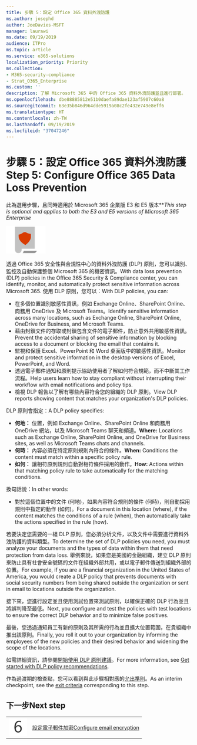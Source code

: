 ```yaml
---
title: 步驟 5：設定 Office 365 資料外洩防護
ms.author: josephd
author: JoeDavies-MSFT
manager: laurawi
ms.date: 09/19/2019
audience: ITPro
ms.topic: article
ms.service: o365-solutions
localization_priority: Priority
ms.collection:
- M365-security-compliance
- Strat_O365_Enterprise
ms.custom: ''
description: 了解 Microsoft 365 中的 Office 365 資料外洩防護並且進行部署。
ms.openlocfilehash: dbe88885812e51b0daefa89dae123af5907c60a8
ms.sourcegitcommit: 63e35b846d964dde5919a08c2fe432e749e8eff6
ms.translationtype: HT
ms.contentlocale: zh-TW
ms.lasthandoff: 09/19/2019
ms.locfileid: "37047246"
---
```

# <a name="step-5-configure-office-365-data-loss-prevention"></a><span data-ttu-id="974ea-103">步驟 5：設定 Office 365 資料外洩防護</span><span class="sxs-lookup"><span data-stu-id="974ea-103">Step 5: Configure Office 365 Data Loss Prevention</span></span>

<span data-ttu-id="974ea-104">此為選用步驟，且同時適用於 Microsoft 365 企業版 E3 和 E5 版本\*\*</span><span class="sxs-lookup"><span data-stu-id="974ea-104">*This step is optional and applies to both the E3 and E5 versions of Microsoft 365 Enterprise*</span></span>

![](./media/deploy-foundation-infrastructure/infoprotection_icon-small.png)

<span data-ttu-id="974ea-105">透過 Office 365 安全性與合規性中心的資料外洩防護 (DLP) 原則，您可以識別、監控及自動保護整個 Microsoft 365 的機密資訊。</span><span class="sxs-lookup"><span data-stu-id="974ea-105">With data loss prevention (DLP) policies in the Office 365 Security & Compliance center, you can identify, monitor, and automatically protect sensitive information across Microsoft 365.</span></span> <span data-ttu-id="974ea-106">使用 DLP 原則，您可以：</span><span class="sxs-lookup"><span data-stu-id="974ea-106">With DLP policies, you can:</span></span>

- <span data-ttu-id="974ea-107">在多個位置識別敏感性資訊，例如 Exchange Online、SharePoint Online、商務用 OneDrive 及 Microsoft Teams。</span><span class="sxs-lookup"><span data-stu-id="974ea-107">Identify sensitive information across many locations, such as Exchange Online, SharePoint Online, OneDrive for Business, and Microsoft Teams.</span></span>
- <span data-ttu-id="974ea-108">藉由封鎖文件的存取或封鎖包含文件的電子郵件，防止意外共用敏感性資訊。</span><span class="sxs-lookup"><span data-stu-id="974ea-108">Prevent the accidental sharing of sensitive information by blocking access to a document or blocking the email that contains it.</span></span>
- <span data-ttu-id="974ea-109">監視和保護 Excel、PowerPoint 和 Word 桌面版中的敏感性資訊。</span><span class="sxs-lookup"><span data-stu-id="974ea-109">Monitor and protect sensitive information in the desktop versions of Excel, PowerPoint, and Word.</span></span>
- <span data-ttu-id="974ea-110">透過電子郵件通知和原則提示協助使用者了解如何符合規範，而不中斷其工作流程。</span><span class="sxs-lookup"><span data-stu-id="974ea-110">Help users learn how to stay compliant without interrupting their workflow with email notifications and policy tips.</span></span> 
- <span data-ttu-id="974ea-111">檢視 DLP 報告以了解有哪些內容符合您的組織的 DLP 原則。</span><span class="sxs-lookup"><span data-stu-id="974ea-111">View DLP reports showing content that matches your organization's DLP policies.</span></span>

<span data-ttu-id="974ea-112">DLP 原則會指定：</span><span class="sxs-lookup"><span data-stu-id="974ea-112">A DLP policy specifies:</span></span>

- <span data-ttu-id="974ea-113">**何地：** 位置，例如 Exchange Online、SharePoint Online 和商務用 OneDrive 網站，以及 Microsoft Teams 聊天和頻道。</span><span class="sxs-lookup"><span data-stu-id="974ea-113">**Where:** Locations such as Exchange Online, SharePoint Online, and OneDrive for Business sites, as well as Microsoft Teams chats and channels.</span></span>
- <span data-ttu-id="974ea-114">**何時：** 內容必須在特定原則規則內符合的條件。</span><span class="sxs-lookup"><span data-stu-id="974ea-114">**When:** Conditions the content must match within a specific policy rule.</span></span>
- <span data-ttu-id="974ea-115">**如何：** 讓相符原則規則自動對相符條件採用的動作。</span><span class="sxs-lookup"><span data-stu-id="974ea-115">**How:** Actions within that matching policy rule to take automatically for the matching conditions.</span></span>

<span data-ttu-id="974ea-116">換句話說：</span><span class="sxs-lookup"><span data-stu-id="974ea-116">In other words:</span></span>

- <span data-ttu-id="974ea-117">對於這個位置中的文件 (何地)，如果內容符合規則的條件 (何時)，則自動採用規則中指定的動作 (如何)。</span><span class="sxs-lookup"><span data-stu-id="974ea-117">For a document in this location (where), if the content matches the conditions of a rule (when), then automatically take the actions specified in the rule (how).</span></span>

<span data-ttu-id="974ea-118">若要決定您需要的一組 DLP 原則，您必須分析文件，以及文件中需要進行資料外洩防護的資料類型。</span><span class="sxs-lookup"><span data-stu-id="974ea-118">To determine the set of DLP policies you need, you must analyze your documents and the types of data within them that need protection from data loss.</span></span> <span data-ttu-id="974ea-119">舉例來說，如果您是美國的金融組織，建立 DLP 原則來防止具有社會安全號碼的文件在組織外部共用，或以電子郵件傳送到組織外部的位置。</span><span class="sxs-lookup"><span data-stu-id="974ea-119">For example, if you are a financial organization in the United States of America, you would create a DLP policy that prevents documents with social security numbers from being shared outside the organization or sent in email to locations outside the organization.</span></span>

<span data-ttu-id="974ea-120">接下來，您進行設定並且使用測試位置來測試原則，以確保正確的 DLP 行為並且將誤判降至最低。</span><span class="sxs-lookup"><span data-stu-id="974ea-120">Next, you configure and test the policies with test locations to ensure the correct DLP behavior and to minimize false positives.</span></span>

<span data-ttu-id="974ea-121">最後，您透過通知員工有新的原則及其所需的行為並且擴大位置範圍，在貴組織中推出該原則。</span><span class="sxs-lookup"><span data-stu-id="974ea-121">Finally, you roll it out to your organization by informing the employees of the new policies and their desired behavior and widening the scope of the locations.</span></span>

<span data-ttu-id="974ea-122">如需詳細資訊，請參閱[開始使用 DLP 原則建議](https://docs.microsoft.com/office365/securitycompliance/get-started-with-dlp-policy-recommendations)。</span><span class="sxs-lookup"><span data-stu-id="974ea-122">For more information, see [Get started with DLP policy recommendations](https://docs.microsoft.com/office365/securitycompliance/get-started-with-dlp-policy-recommendations).</span></span>

<span data-ttu-id="974ea-123">作為過渡期的檢查點，您可以看到與此步驟相對應的[允出準則](infoprotect-exit-criteria.md#crit-infoprotect-step5)。</span><span class="sxs-lookup"><span data-stu-id="974ea-123">As an interim checkpoint, see the [exit criteria](infoprotect-exit-criteria.md#crit-infoprotect-step5) corresponding to this step.</span></span>

## <a name="next-step"></a><span data-ttu-id="974ea-124">下一步</span><span class="sxs-lookup"><span data-stu-id="974ea-124">Next step</span></span>

|||
|:-------|:-----|
|![](./media/stepnumbers/Step6.png)|[<span data-ttu-id="974ea-125">設定電子郵件加密</span><span class="sxs-lookup"><span data-stu-id="974ea-125">Configure email encryption</span></span>](infoprotect-email-encryption.md)|


